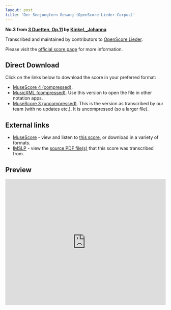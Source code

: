 ```yaml
---
layout: post
title: 'Der Seejungfern Gesang (OpenScore Lieder Corpus)'
---
```


__No.3 from [3 Duetten, Op.11](https://fourscoreandmore.org/openscore/lieder/Kinkel%2C_Johanna/3_Duetten%2C_Op.11/) by [Kinkel,_Johanna](https://fourscoreandmore.org/openscore/lieder/Kinkel%2C_Johanna)__

Transcribed and maintained by contributors to [OpenScore Lieder].

Please visit the [official score page] for more information.

[official score page]: https://musescore.com/openscore-lieder-corpus/scores/6125479
[OpenScore Lieder]: https://musescore.com/openscore-lieder-corpus

## Direct Download

Click on the links below to download the score in your preferred format:
- [MuseScore 4 (compressed)](https://fourscoreandmore.org/openscore/lieder/Kinkel%2C_Johanna/3_Duetten%2C_Op.11/3_Der_Seejungfern_Gesang.mscz).
- [MusicXML (compressed)](https://fourscoreandmore.org/openscore/lieder/Kinkel%2C_Johanna/3_Duetten%2C_Op.11/3_Der_Seejungfern_Gesang.mxl). Use this version to open the file in other notation apps.
- [MuseScore 3 (uncompressed)](https://raw.githubusercontent.com/OpenScore/Lieder/refs/heads/main/scores/Kinkel%2C_Johanna/3_Duetten%2C_Op.11/3_Der_Seejungfern_Gesang/lc6125479.mscx). This is the version as transcribed by our team (with no updates etc.). It is uncompressed (so a larger file).

## External links

- [MuseScore] - view and listen to [this score][MuseScore], or download in a variety of formats.
- [IMSLP] - view the [source PDF file(s)][IMSLP] that this score was transcribed from.

[MuseScore]: https://musescore.com/score/6125479
[IMSLP]: https://imslp.org/wiki/Special:ReverseLookup/618115

## Preview

<iframe width="100%" height="394" src="https://musescore.com/openscore-lieder-corpus/scores/6125479/embed" frameborder="0" allowfullscreen allow="autoplay; fullscreen"></iframe>
